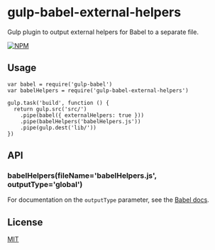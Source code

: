 # gulp-babel-external-helpers

Gulp plugin to output external helpers for Babel to a separate file.

[![NPM](https://nodei.co/npm/gulp-babel-external-helpers.png?compact=true)](https://nodei.co/npm/gulp-babel-external-helpers)

## Usage

```
var babel = require('gulp-babel')
var babelHelpers = require('gulp-babel-external-helpers')

gulp.task('build', function () {
  return gulp.src('src/')
    .pipe(babel({ externalHelpers: true }))
    .pipe(babelHelpers('babelHelpers.js'))
    .pipe(gulp.dest('lib/'))
})
```

## API

### babelHelpers(fileName='babelHelpers.js', outputType='global')

For documentation on the `outputType` parameter, see the [Babel docs](https://babeljs.io/docs/advanced/external-helpers/#output-formats).

## License

[MIT](./LICENSE)
